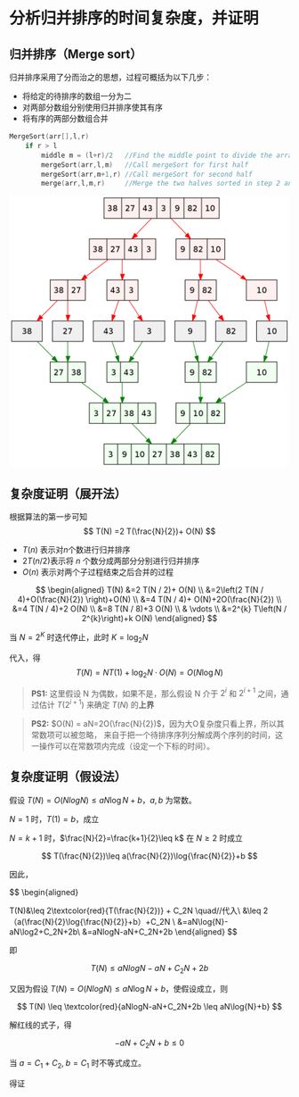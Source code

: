 # 分析归并排序的时间复杂度，并证明

##  归并排序（Merge sort）
归并排序采用了分而治之的思想，过程可概括为以下几步：
- 将给定的待排序的数组一分为二
- 对两部分数组分别使用归并排序使其有序
- 将有序的两部分数组合并

```c
MergeSort(arr[],l,r)
    if r > l
        middle m = (l+r)/2   //Find the middle point to divide the array into two halves
        mergeSort(arr,l,m)   //Call mergeSort for first half
        mergeSort(arr,m+1,r) //Call mergeSort for second half
        merge(arr,l,m,r)     //Merge the two halves sorted in step 2 and 3
```

<img src=".\fig\mergeSort.png" style="zoom: 67%;" />

## 复杂度证明（展开法）


根据算法的第一步可知
$$
T(N) =2 T(\frac{N}{2})+ O(N)
$$
- $T(n)$ 表示对$n$个数进行归并排序
- $2 T( n/2 )$表示将 $n$ 个数分成两部分分别进行归并排序 
- $O(n)$ 表示对两个子过程结束之后合并的过程

$$
\begin{aligned}
T(N) &=2 T(N / 2)+ O(N) \\
    &=2\left(2 T(N / 4)+O(\frac{N}{2}) \right)+O(N) \\
    &=4 T(N / 4)+ O(N)+2O(\frac{N}{2}) \\
    &=4 T(N / 4)+2 O(N) \\
    &=8 T(N / 8)+3 O(N) \\
    & \vdots \\
    &=2^{k} T\left(N / 2^{k}\right)+k O(N)
    \end{aligned}
$$

当 $N=2^{K}$ 时迭代停止，此时 $K=\log_{2}N$

代入，得
$$
T(N) = NT(1)+\log_2N\cdot{}O(N)  = O(N\log{N})
$$

> **PS1:** 这里假设 N 为偶数，如果不是，那么假设 N 介于 $2^i$ 和 $2^{i+1}$ 之间，通过估计 $T(2^{i+1})$ 来确定 $T(N)$ 的**上界**

> **PS2:** $O(N) = aN=2O(\frac{N}{2})$，因为大O复杂度只看上界，所以其常数项可以被忽略， 来自于把一个待排序序列分解成两个序列的时间，这一操作可以在常数项内完成（设定一个下标的时间）。

## 复杂度证明（假设法）

假设 $T(N)=O(NlogN)\leq aN\log{N}+b$，$a,b$ 为常数。

$N=1$ 时，$T(1)=b$，成立

$N=k+1$ 时，$\frac{N}{2}=\frac{k+1}{2}\leq k$ 在 $N\geq 2$ 时成立

$$
T(\frac{N}{2})\leq a(\frac{N}{2})\log{\frac{N}{2}}+b
$$

因此，

$$
\begin{aligned}
    
T(N)&\leq 2\textcolor{red}{T(\frac{N}{2})} + C_2N \quad//代入\\
&\leq 2（a(\frac{N}{2}\log{\frac{N}{2}}+b）+C_2N \\
&=aN\log{N}-aN\log2+C_2N+2b\\
&=aNlogN-aN+C_2N+2b
\end{aligned}
$$

即

$$
T(N) \leq aNlogN-aN+C_2N+2b
$$

又因为假设 $T(N)=O(NlogN)\leq aN\log{N}+b$，使假设成立，则

$$
T(N) \leq \textcolor{red}{aNlogN-aN+C_2N+2b \leq aN\log{N}+b}
$$

解红线的式子，得

$$
-aN+C_2N+b \leq 0
$$

当 $a=C_1+C_2,\; b=C_1$ 时不等式成立。

得证